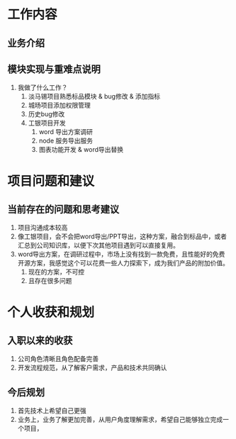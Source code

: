 # 工作内容
## 业务介绍


## 模块实现与重难点说明


1. 我做了什么工作？
   1. 淡马锡项目熟悉标品模块 & bug修改 & 添加指标
   2. 城旸项目添加权限管理
   3. 历史bug修改
   4. 工银项目开发
      1. word 导出方案调研
      2. node 服务导出服务
      3. 图表功能开发 & word导出替换



# 项目问题和建议
## 当前存在的问题和思考建议

1. 项目沟通成本较高
2. 像工银项目，会不会把word导出/PPT导出，这种方案，融合到标品中，或者汇总到公司知识库，以便下次其他项目遇到可以直接复用。
3. word导出方案，在调研过程中，市场上没有找到一款免费，且性能好的免费开源方案，我感觉这个可以花费一些人力探索下，成为我们产品的附加价值。
   1. 现在的方案，不可控
   2. 且存在很多问题


# 个人收获和规划
## 入职以来的收获

1. 公司角色清晰且角色配备完善
2. 开发流程规范，从了解客户需求，产品和技术共同确认


## 今后规划

1. 首先技术上希望自己更强
2. 业务上，业务了解更加完善，从用户角度理解需求，希望自己能够独立完成一个项目，

